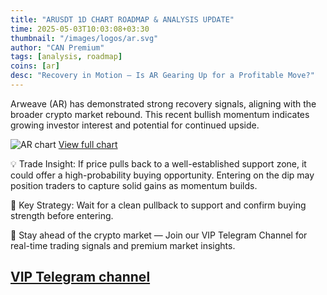 ```yaml
---
title: "ARUSDT 1D CHART ROADMAP & ANALYSIS UPDATE"
time: 2025-05-03T10:03:08+03:30
thumbnail: "/images/logos/ar.svg"
author: "CAN Premium"
tags: [analysis, roadmap]
coins: [ar]
desc: "Recovery in Motion – Is AR Gearing Up for a Profitable Move?"
---
```


Arweave (AR) has demonstrated strong recovery signals, aligning with the broader crypto market rebound. This recent bullish momentum indicates growing investor interest and potential for continued upside. 

![AR chart](https://www.tradingview.com/x/mRbjtavz/)
[View full chart](https://www.tradingview.com/x/mRbjtavz/)

💡 Trade Insight:
If price pulls back to a well-established support zone, it could offer a high-probability buying opportunity. Entering on the dip may position traders to capture solid gains as momentum builds.

📌 Key Strategy: Wait for a clean pullback to support and confirm buying strength before entering.

🔔 Stay ahead of the crypto market — Join our VIP Telegram Channel for real-time trading signals and premium market insights.

[VIP Telegram channel](https://t.me/+2znhsiCGpI81MzQ0)
---

